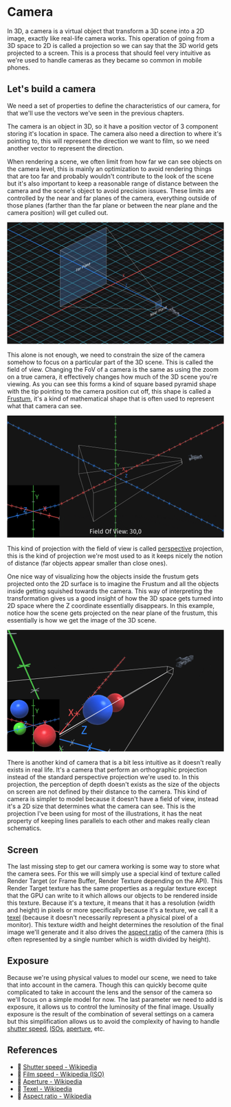 # Camera

In 3D, a camera is a virtual object that transform a 3D scene into a 2D image, exactly like real-life camera works. This operation of going from a 3D space to 2D is called a projection so we can say that the 3D world gets projected to a screen. This is a process that should feel very intuitive as we're used to handle cameras as they became so common in mobile phones.

## Let's build a camera

We need a set of properties to define the characteristics of our camera, for that we'll use the vectors we've seen in the previous chapters.

The camera is an object in 3D, so it have a position vector of 3 component storing it's location in space. The camera also need a direction to where it's pointing to, this will represent the direction we want to film, so we need another vector to represent the direction.

When rendering a scene, we often limit from how far we can see objects on the camera level, this is mainly an optimization to avoid rendering things that are too far and probably wouldn't contribute to the look of the scene but it's also important to keep a reasonable range of distance between the camera and the scene's object to avoid precision issues. These limits are controlled by the near and far planes of the camera, everything outside of those planes (farther than the far plane or between the near plane and the camera position) will get culled out.

![](Media/Recordings/Camera%2001.png)

This alone is not enough, we need to constrain the size of the camera somehow to focus on a particular part of the 3D scene. This is called the field of view. Changing the FoV of a camera is the same as using the zoom on a true camera, it effectively changes how much of the 3D scene you're viewing. As you can see this forms a kind of square based pyramid shape with the tip pointing to the camera position cut off, this shape is called a [Frustum](https://en.wikipedia.org/wiki/Frustum), it's a kind of mathematical shape that is often used to represent what that camera can see.

![](Media/Recordings/Camera%2000.gif)

This kind of projection with the field of view is called [perspective](https://en.wikipedia.org/wiki/Perspective_(graphical)) projection, this is the kind of projection we're most used to as it keeps nicely the notion of distance (far objects appear smaller than close ones).

One nice way of visualizing how the objects inside the frustum gets projected onto the 2D surface is to imagine the Frustum and all the objects inside getting squished towards the camera. This way of interpreting the transformation gives us a good insight of how the 3D space gets turned into 2D space where the Z coordinate essentially disappears. In this example, notice how the scene gets projected on the near plane of the frustum, this essentially is how we get the image of the 3D scene.

![](Media/Recordings/Camera%2002.gif)

There is another kind of camera that is a bit less intuitive as it doesn't really exists in real life. It's a camera that perform an orthographic projection instead of the standard perspective projection we're used to. In this projection, the perception of depth doesn't exists as the size of the objects on screen are not defined by their distance to the camera. This kind of camera is simpler to model because it doesn't have a field of view, instead it's a 2D size that determines what the camera can see. This is the projection I've been using for most of the illustrations, it has the neat property of keeping lines parallels to each other and makes really clean schematics.

## Screen

The last missing step to get our camera working is some way to store what the camera sees. For this we will simply use a special kind of texture called Render Target (or Frame Buffer, Render Texture depending on the API). This Render Target texture has the same properties as a regular texture except that the GPU can write to it which allows our objects to be rendered inside this texture. Because it's a texture, it means that it has a resolution (width and height) in pixels or more specifically because it's a texture, we call it a [texel](https://en.wikipedia.org/wiki/Texel_(graphics)) (because it doesn't necessarily represent a physical pixel of a monitor). This texture width and height determines the resolution of the final image we'll generate and it also drives the [aspect ratio](https://en.wikipedia.org/wiki/Aspect_ratio_(image)) of the camera (this is often represented by a single number which is width divided by height).

## Exposure

Because we're using physical values to model our scene, we need to take that into account in the camera. Though this can quickly become quite complicated to take in account the lens and the sensor of the camera so we'll focus on a simple model for now.
The last parameter we need to add is exposure, it allows us to control the luminosity of the final image.
Usually exposure is the result of the combination of several settings on a camera but this simplification allows us to avoid the complexity of having to handle [shutter speed](https://en.wikipedia.org/wiki/Shutter_speed), [ISOs](https://en.wikipedia.org/wiki/Film_speed#ISO), [aperture](https://en.wikipedia.org/wiki/Aperture), etc.

## References

- 📄 [Shutter speed - Wikipedia](https://en.wikipedia.org/wiki/Shutter_speed)
- 📄 [Film speed - Wikipedia (ISO)](https://en.wikipedia.org/wiki/Film_speed#ISO)
- 📄 [Aperture - Wikipedia](https://en.wikipedia.org/wiki/Aperture)
- 📄 [Texel - Wikipedia](https://en.wikipedia.org/wiki/Texel_(graphics))
- 📄 [Aspect ratio - Wikipedia](https://en.wikipedia.org/wiki/Aspect_ratio_(image))

